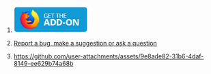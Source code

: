 1. [![](https://raw.githubusercontent.com/igorlogius/igorlogius/main/geFxAddon.png)](https://addons.mozilla.org/firefox/addon/auto-close-tabs/)

2. [Report a bug, make a suggestion or ask a question](https://github.com/igorlogius/igorlogius/issues/new/choose)

3. https://github.com/user-attachments/assets/9e8ade82-31b6-4daf-8149-ee629b74a68b
